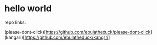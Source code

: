 # hello world

repo links:

(please-dont-click)[https://github.com/ebulatheduck/please-dont-click]
(kangari)[https://github.com/ebulatheduck/kangari]
